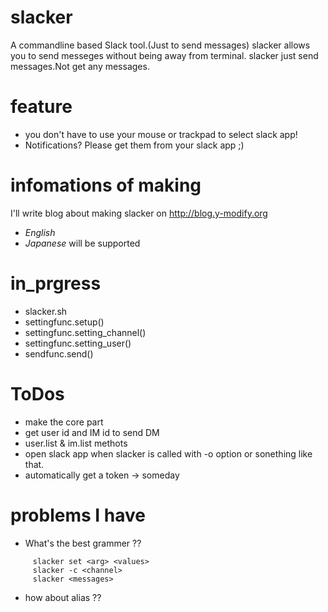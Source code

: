 # slacker  
 A commandline based Slack tool.(Just to send messages)
 slacker allows you to send messeges without being away from terminal.
 slacker just send messages.Not get any messages.
 
# feature  
 * you don't have to use your mouse or trackpad to select slack app!
 * Notifications? Please get them from your slack app ;)

# infomations of making  
 I'll write blog about making slacker on <http://blog.y-modify.org>
  * *English*
  * *Japanese*
 will be supported

# in_prgress
 * slacker.sh
 * settingfunc.setup()
 * settingfunc.setting_channel()
 * settingfunc.setting_user()
 * sendfunc.send()

# ToDos  
 * make the core part
 * get user id and IM id to send DM
  * user.list & im.list methots
 * open slack app when slacker is called with -o option or sonething like that.
 * automatically get a token   -> someday

# problems I have  
 * What's the best grammer ??
  ```shellscript:examples I'm thinking
       slacker set <arg> <values>
       slacker -c <channel>
       slacker <messages>
  ```
 * how about alias ??
